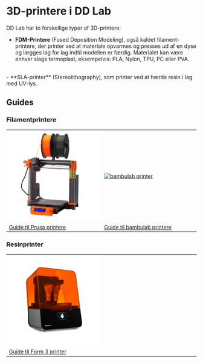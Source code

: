 # 3D-printere i DD Lab

DD Lab har to forskellige typer af 3D-printere:

- **FDM-Printere** (Fused Deposition Modeling), også kaldet filament-printere, der printer ved at materiale opvarmes og presses ud af en dyse og lægges lag for lag indtil modellen er færdig. Materialet kan være enhver slags termoplast, eksempelvis: PLA, Nylon, TPU, PC eller PVA.
<br>
- **SLA-printer** (Stereolithography), som printer ved at hærde resin i lag med UV-lys.

## Guides

### Filamentprintere

<table>
  <tr>
    <td  width="50%"><a href="/Prusa-Printere/"><img src="Billeder/Prusa_i3_mk3.jpg" alt="Prusa printere"/></a></td>
    <td><a href="/bambulab/"><img src="https://3deksperten.dk/cdn/shop/products/bambu-lab-x1-carbon-combo_3Deksperten.webp?v=1677841787" alt="bambulab printer"/></a></td>
  </tr>
  <tr>
  <td> <a href="/Prusa-Printere/">Guide til Prusa printere</a> </td>
  <td> <a href="/Bambulab-printer/">Guide til bambulab printere</a>  </td>
  </tr>
</table>

### Resinprinter

<table>
  <tr>
    <td  width="50%"><a href="/Form3-Printer/"><img src="Billeder/Form3.png" alt="Form 3"/></a></td>
    <td> </td>
  </tr>
  <tr>
  <td> <a href="/Form3-Printer/">Guide til Form 3 printer</a> </td>
  <td></td>
  </tr>
</table>
